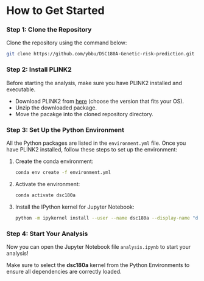 # How to Get Started

### Step 1: Clone the Repository
Clone the repository using the command below:

```sh
git clone https://github.com/ybbu/DSC180A-Genetic-risk-prediction.git
```

### Step 2: Install PLINK2
Before starting the analysis, make sure you have PLINK2 installed and executable.

- Download PLINK2 from [here](https://www.cog-genomics.org/plink/2.0/) (choose the version that fits your OS).
- Unzip the downloaded package.
- Move the pacakge into the cloned repository directory.

### Step 3: Set Up the Python Environment
All the Python packages are listed in the `environment.yml` file. Once you have PLINK2 installed, follow these steps to set up the environment:

1. Create the conda environment:

   ```sh
   conda env create -f environment.yml
   ```

2. Activate the environment:

   ```sh
   conda activate dsc180a
   ```

3. Install the IPython kernel for Jupyter Notebook:

   ```sh
   python -m ipykernel install --user --name dsc180a --display-name "dsc180a"
   ```

### Step 4: Start Your Analysis
Now you can open the Jupyter Notebook file `analysis.ipynb` to start your analysis!

Make sure to select the **dsc180a** kernel from the Python Environments to ensure all dependencies are correctly loaded.
